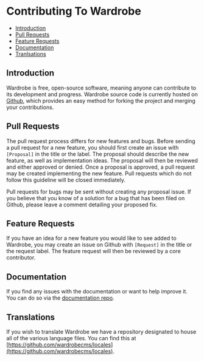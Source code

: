 # Contributing To Wardrobe

- [Introduction](#introduction)
- [Pull Requests](#pull-requests)
- [Feature Requests](#feature-requests)
- [Documentation](#documentation)
- [Tranlsations](#translations)

<a name="introduction"></a>
## Introduction

Wardrobe is free, open-source software, meaning anyone can contribute to its development and progress. Wardrobe source code is currently hosted on [Github](//github.com/wardrobecms), which provides an easy method for forking the project and merging your contributions.

<a name="pull-requests"></a>
## Pull Requests

The pull request process differs for new features and bugs. Before sending a pull request for a new feature, you should first create an issue with `[Proposal]` in the title or the label. The proposal should describe the new feature, as well as implementation ideas. The proposal will then be reviewed and either approved or denied. Once a proposal is approved, a pull request may be created implementing the new feature. Pull requests which do not follow this guideline will be closed immediately.

Pull requests for bugs may be sent without creating any proposal issue. If you believe that you know of a solution for a bug that has been filed on Github, please leave a comment detailing your proposed fix.

<a name="feature-requests"></a>
## Feature Requests

If you have an idea for a new feature you would like to see added to Wardrobe, you may create an issue on Github with `[Request]` in the title or the request label. The feature request will then be reviewed by a core contributor.

<a name="documentation"></a>
## Documentation

If you find any issues with the documentation or want to help improve it. You can do so via the [documentation repo](https://github.com/wardrobecms/docs).

<a name="translations"></a>
## Translations

If you wish to translate Wardrobe we have a repository designated to house all of the various language files. You can find this at [https://github.com/wardrobecms/locales](https://github.com/wardrobecms/locales).